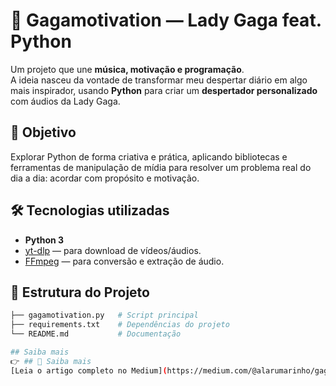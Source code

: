 # 🎵 Gagamotivation — Lady Gaga feat. Python  

Um projeto que une **música, motivação e programação**.  
A ideia nasceu da vontade de transformar meu despertar diário em algo mais inspirador, usando **Python** para criar um **despertador personalizado** com áudios da Lady Gaga.  

## 🚀 Objetivo  
Explorar Python de forma criativa e prática, aplicando bibliotecas e ferramentas de manipulação de mídia para resolver um problema real do dia a dia: acordar com propósito e motivação.  

## 🛠️ Tecnologias utilizadas  
- **Python 3**  
- [yt-dlp](https://github.com/yt-dlp/yt-dlp) — para download de vídeos/áudios.  
- [FFmpeg](https://ffmpeg.org/) — para conversão e extração de áudio.  



## 📂 Estrutura do Projeto  
```bash
├── gagamotivation.py   # Script principal
├── requirements.txt    # Dependências do projeto
└── README.md           # Documentação

## Saiba mais
👉 ## 📖 Saiba mais
[Leia o artigo completo no Medium](https://medium.com/@alarumarinho/gagamotivation-lady-gaga-feat-python-e0c6caa4a297)
